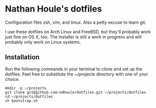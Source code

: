 # Nathan Houle's dotfiles

Configuration files zsh, vim, and tmux. Also a petty excuse to learn git.

I use these dotfiles on Arch Linux and FreeBSD, but they'll probably work just fine
on OS X, too. The installer is still a work in progress and will probably only work
on Linux systems.


## Installation

Run the following commands in your terminal to clone and set up the dotfiles. Feel
free to substitute the ~/projects directory with one of your choice.

```terminal
mkdir -p ~/projects
git clone git@github.com:ndhoule/dotfiles.git ~/projects/dotfiles
cd ~/projects/dotfiles
sh bootstrap.sh
```
